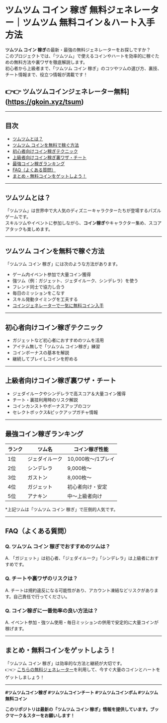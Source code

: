 # ツムツム コイン 稼ぎ 無料ジェネレーター｜ツムツム 無料コイン＆ハート入手方法

**ツムツム コイン 稼ぎ**の最新・最強の無料ジェネレーターをお探しですか？  
このプロジェクトでは、「ツムツム」で使えるコインやハートを効率的に稼ぐための無料方法や裏ワザを徹底解説します。  
初心者から上級者まで、「ツムツム コイン 稼ぎ」のコツやツムの選び方、裏技、チート情報まで、役立つ情報が満載です！

## 👉👉 ツムツムコインジェネレーター無料](https://gkoin.xyz/tsum)

---

## 目次
- [ツムツムとは？](#ツムツムとは)
- [ツムツム コインを無料で稼ぐ方法](#ツムツム-コインを無料で稼ぐ方法)
- [初心者向けコイン稼ぎテクニック](#初心者向けコイン稼ぎテクニック)
- [上級者向けコイン稼ぎ裏ワザ・チート](#上級者向けコイン稼ぎ裏ワザチート)
- [最強コイン稼ぎランキング](#最強コイン稼ぎランキング)
- [FAQ（よくある質問）](#FAQよくある質問)
- [まとめ・無料コインをゲットしよう！](#まとめ無料コインをゲットしよう)

---

## ツムツムとは？

「ツムツム」は世界中で大人気のディズニーキャラクターたちが登場するパズルゲームです。  
スキルツムやイベントに参加しながら、**コイン稼ぎ**やキャラクター集め、スコアアタックも楽しめます。

---

## ツムツム コインを無料で稼ぐ方法

「ツムツム コイン 稼ぎ」には次のような方法があります。

- ゲーム内イベント参加で大量コイン獲得
- 強ツム（例：ガジェット、ジェダイルーク、シンデレラ）を使う
- フレンド同士で協力し合う
- 毎日のミッションをこなす
- スキル発動タイミングを工夫する  
- [コインジェネレーターで一気に無料コイン入手](https://gkoin.xyz/tsum)  

---

## 初心者向けコイン稼ぎテクニック

- ガジェットなど初心者におすすめのツムを活用
- アイテム無しで「ツムツム コイン稼ぎ」練習
- コインボーナスの基本を解説
- 継続してプレイしコインを貯める

---

## 上級者向けコイン稼ぎ裏ワザ・チート

- ジェダイルークやシンデレラで高スコア＆大量コイン獲得
- チート・裏技利用時のリスク解説
- コインカンストやボーナスアップのコツ
- セレクトボックス&ピックアップガチャ情報

---

## 最強コイン稼ぎランキング

| ランク | ツム名             | コイン稼ぎ性能  |
|-------|--------------------|---------------|
| 1位   | ジェダイルーク     | 10,000枚〜/1プレイ |
| 2位   | シンデレラ         | 9,000枚〜     |
| 3位   | ガストン           | 8,000枚〜     |
| 4位   | ガジェット         | 初心者向け・安定 |
| 5位   | アナキン           | 中〜上級者向け  |
*上記ツムは「ツムツム コイン 稼ぎ」で圧倒的人気です。

---

## FAQ（よくある質問）

### Q. ツムツム コイン 稼ぎでおすすめのツムは？
A. 「ガジェット」は初心者、「ジェダイルーク」「シンデレラ」は上級者におすすめです。

### Q. チートや裏ワザのリスクは？
A. チートは規約違反になる可能性があり、アカウント凍結などリスクがあります。自己責任で行ってください。

### Q. コイン稼ぎに一番効率の良い方法は？
A. イベント参加・強ツム使用・毎日ミッションの併用で安定的に大量コインが稼げます。

---

## まとめ・無料コインをゲットしよう！

「ツムツム コイン 稼ぎ」は効率的な方法と継続が大切です。  
👉👉 [こちらの無料ジェネレーター](https://gkoin.xyz/tsum)を利用して、今すぐ大量のコインとハートをゲットしましょう！

---

**#ツムツムコイン稼ぎ #ツムツムコインチート #ツムツムコインボム #ツムツム無料コイン**

**このリポジトリは最新の「ツムツム コイン 稼ぎ」情報を提供しています。ブックマーク＆スターをお願いします！**

